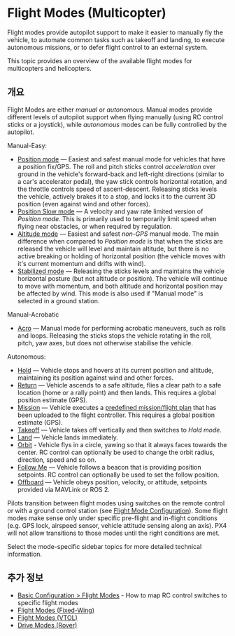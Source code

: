 # Flight Modes (Multicopter)

Flight modes provide autopilot support to make it easier to manually fly the vehicle, to automate common tasks such as takeoff and landing, to execute autonomous missions, or to defer flight control to an external system.

This topic provides an overview of the available flight modes for multicopters and helicopters.

## 개요

Flight Modes are either _manual_ or _autonomous_.
Manual modes provide different levels of autopilot support when flying manually (using RC control sticks or a joystick), while _autonomous_ modes can be fully controlled by the autopilot.

Manual-Easy:

- [Position mode](../flight_modes_mc/position.md) — Easiest and safest manual mode for vehicles that have a position fix/GPS.
  The roll and pitch sticks control _acceleration_ over ground in the vehicle's forward-back and left-right directions (similar to a car's accelerator pedal), the yaw stick controls horizontal rotation, and the throttle controls speed of ascent-descent.
  Releasing sticks levels the vehicle, actively brakes it to a stop, and locks it to the current 3D position (even against wind and other forces).
- [Position Slow mode](../flight_modes_mc/position_slow.md) — A velocity and yaw rate limited version of _Position mode_.
  This is primarily used to temporarily limit speed when flying near obstacles, or when required by regulation.
- [Altitude mode](../flight_modes_mc/altitude.md) — Easiest and safest _non-GPS_ manual mode.
  The main difference when compared to _Position mode_ is that when the sticks are released the vehicle will level and maintain altitude, but there is no active breaking or holding of horizontal position (the vehicle moves with it's current momentum and drifts with wind).
- [Stabilized mode](../flight_modes_mc/manual_stabilized.md) — Releasing the sticks levels and maintains the vehicle horizontal posture (but not altitude or position).
  The vehicle will continue to move with momentum, and both altitude and horizontal position may be affected by wind.
  This mode is also used if "Manual mode" is selected in a ground station.

Manual-Acrobatic

- [Acro](../flight_modes_mc/acro.md) — Manual mode for performing acrobatic maneuvers, such as rolls and loops.
  Releasing the sticks stops the vehicle rotating in the roll, pitch, yaw axes, but does not otherwise stabilise the vehicle.

Autonomous:

- [Hold](../flight_modes_mc/hold.md) — Vehicle stops and hovers at its current position and altitude, maintaining its position against wind and other forces.
- [Return](../flight_modes_mc/return.md) — Vehicle ascends to a safe altitude, flies a clear path to a safe location (home or a rally point) and then lands.
  This requires a global position estimate (GPS).
- [Mission](../flight_modes_mc/mission.md) — Vehicle executes a [predefined mission/flight plan](../flying/missions.md) that has been uploaded to the flight controller.
  This requires a global position estimate (GPS).
- [Takeoff](../flight_modes_mc/takeoff.md) — Vehicle takes off vertically and then switches to _Hold mode_.
- [Land](../flight_modes_mc/land.md) — Vehicle lands immediately.
- [Orbit](../flight_modes_mc/orbit.md) - Vehicle flys in a circle, yawing so that it always faces towards the center.
  RC control can optionally be used to change the orbit radius, direction, speed and so on.
- [Follow Me](../flight_modes_mc/follow_me.md) — Vehicle follows a beacon that is providing position setpoints.
  RC control can optionally be used to set the follow position.
- [Offboard](../flight_modes_mc/offboard.md) — Vehicle obeys position, velocity, or attitude, setpoints provided via MAVLink or ROS 2.

Pilots transition between flight modes using switches on the remote control or with a ground control station (see [Flight Mode Configuration](../config/flight_mode.md)).
Some flight modes make sense only under specific pre-flight and in-flight conditions (e.g. GPS lock, airspeed sensor, vehicle attitude sensing along an axis).
PX4 will not allow transitions to those modes until the right conditions are met.

Select the mode-specific sidebar topics for more detailed technical information.

## 추가 정보

- [Basic Configuration > Flight Modes](../config/flight_mode.md) - How to map RC control switches to specific flight modes
- [Flight Modes (Fixed-Wing)](../flight_modes_fw/index.md)
- [Flight Modes (VTOL)](../flight_modes_vtol/index.md)
- [Drive Modes (Rover)](../flight_modes_rover/index.md)

